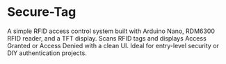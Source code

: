 # Secure-Tag
A simple RFID access control system built with Arduino Nano, RDM6300 RFID reader, and a TFT display. Scans RFID tags and displays Access Granted or Access Denied with a clean UI. Ideal for entry-level security or DIY authentication projects.
